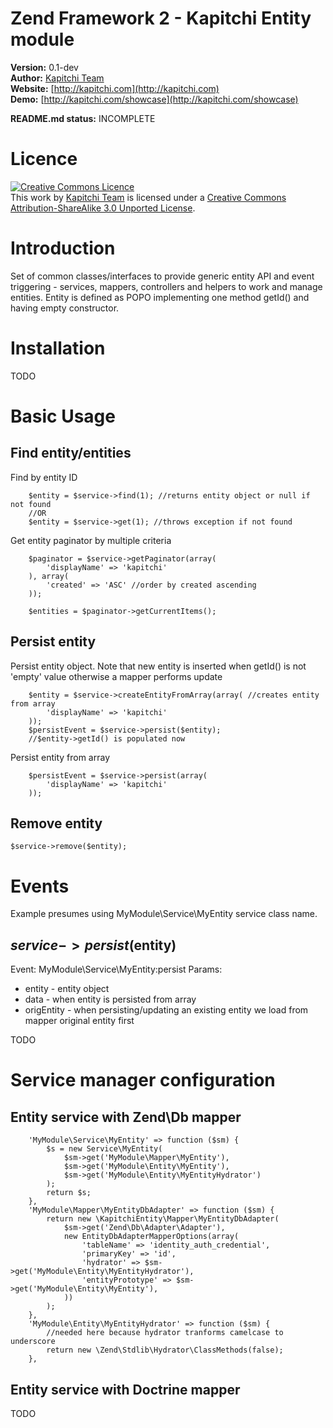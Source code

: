 Zend Framework 2 - Kapitchi Entity module
=================================================

__Version:__ 0.1-dev  
__Author:__  [Kapitchi Team](http://kapitchi.com/team)  
__Website:__ [http://kapitchi.com](http://kapitchi.com)  
__Demo:__    [http://kapitchi.com/showcase](http://kapitchi.com/showcase)  

__README.md status:__ INCOMPLETE  

Licence
=======

<a rel="license" href="http://creativecommons.org/licenses/by-sa/3.0/deed.en_GB"><img alt="Creative Commons Licence" style="border-width:0" src="http://i.creativecommons.org/l/by-sa/3.0/88x31.png" /></a><br />This work by <a xmlns:cc="http://creativecommons.org/ns#" href="http://kapitchi.com" property="cc:attributionName" rel="cc:attributionURL">Kapitchi Team</a> is licensed under a <a rel="license" href="http://creativecommons.org/licenses/by-sa/3.0/deed.en_GB">Creative Commons Attribution-ShareAlike 3.0 Unported License</a>.


Introduction
============

Set of common classes/interfaces to provide generic entity API and event triggering - services, mappers, controllers and helpers to work and manage entities.
Entity is defined as POPO implementing one method getId() and having empty constructor.

Installation
============

TODO

Basic Usage
===========

Find entity/entities
---------------------

Find by entity ID
```
    $entity = $service->find(1); //returns entity object or null if not found
    //OR
    $entity = $service->get(1); //throws exception if not found
```

Get entity paginator by multiple criteria
```
    $paginator = $service->getPaginator(array(
        'displayName' => 'kapitchi'
    ), array(
        'created' => 'ASC' //order by created ascending
    ));
    
    $entities = $paginator->getCurrentItems();
```

Persist entity
--------------

Persist entity object. Note that new entity is inserted when getId() is not 'empty' value otherwise a mapper performs update

```
    $entity = $service->createEntityFromArray(array( //creates entity from array
        'displayName' => 'kapitchi'
    ));
    $persistEvent = $service->persist($entity);
    //$entity->getId() is populated now
```

Persist entity from array
```
    $persistEvent = $service->persist(array(
        'displayName' => 'kapitchi'
    ));
```

Remove entity
-------------

```
$service->remove($entity);
```

Events
======

Example presumes using MyModule\Service\MyEntity service class name.

$service->persist($entity)
--------------------------
Event: MyModule\Service\MyEntity:persist
Params:
 - entity - entity object
 - data - when entity is persisted from array
 - origEntity - when persisting/updating an existing entity we load from mapper original entity first

TODO

Service manager configuration
=============================

Entity service with Zend\Db mapper
----------------------------------

```
    'MyModule\Service\MyEntity' => function ($sm) {
        $s = new Service\MyEntity(
            $sm->get('MyModule\Mapper\MyEntity'),
            $sm->get('MyModule\Entity\MyEntity'),
            $sm->get('MyModule\Entity\MyEntityHydrator')
        );
        return $s;
    },
    'MyModule\Mapper\MyEntityDbAdapter' => function ($sm) {
        return new \KapitchiEntity\Mapper\MyEntityDbAdapter(
            $sm->get('Zend\Db\Adapter\Adapter'),
            new EntityDbAdapterMapperOptions(array(
                'tableName' => 'identity_auth_credential',
                'primaryKey' => 'id',
                'hydrator' => $sm->get('MyModule\Entity\MyEntityHydrator'),
                'entityPrototype' => $sm->get('MyModule\Entity\MyEntity'),
            ))
        );
    },
    'MyModule\Entity\MyEntityHydrator' => function ($sm) {
        //needed here because hydrator tranforms camelcase to underscore
        return new \Zend\Stdlib\Hydrator\ClassMethods(false);
    },

```

Entity service with Doctrine mapper
-----------------------------------

TODO